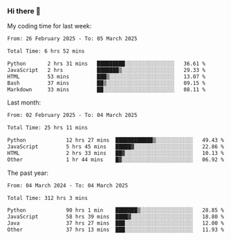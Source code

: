 ### Hi there 👋

My coding time for last week:

<!--START_SECTION:week-->

```txt
From: 26 February 2025 - To: 05 March 2025

Total Time: 6 hrs 52 mins

Python       2 hrs 31 mins   █████████░░░░░░░░░░░░░░░░   36.61 %
JavaScript   2 hrs           ███████▒░░░░░░░░░░░░░░░░░   29.33 %
HTML         53 mins         ███▒░░░░░░░░░░░░░░░░░░░░░   13.07 %
Bash         37 mins         ██▒░░░░░░░░░░░░░░░░░░░░░░   09.15 %
Markdown     33 mins         ██░░░░░░░░░░░░░░░░░░░░░░░   08.11 %
```

<!--END_SECTION:week-->

Last month:

<!--START_SECTION:month-->

```txt
From: 02 February 2025 - To: 04 March 2025

Total Time: 25 hrs 11 mins

Python             12 hrs 27 mins  ████████████▒░░░░░░░░░░░░   49.43 %
JavaScript         5 hrs 45 mins   █████▓░░░░░░░░░░░░░░░░░░░   22.86 %
HTML               2 hrs 33 mins   ██▓░░░░░░░░░░░░░░░░░░░░░░   10.13 %
Other              1 hr 44 mins    █▓░░░░░░░░░░░░░░░░░░░░░░░   06.92 %
```

<!--END_SECTION:month-->

The past year:

<!--START_SECTION:year-->

```txt
From: 04 March 2024 - To: 04 March 2025

Total Time: 312 hrs 3 mins

Python             90 hrs 1 min    ███████▒░░░░░░░░░░░░░░░░░   28.85 %
JavaScript         58 hrs 39 mins  ████▓░░░░░░░░░░░░░░░░░░░░   18.80 %
Java               37 hrs 27 mins  ███░░░░░░░░░░░░░░░░░░░░░░   12.00 %
Other              37 hrs 13 mins  ███░░░░░░░░░░░░░░░░░░░░░░   11.93 %
```

<!--END_SECTION:year-->
